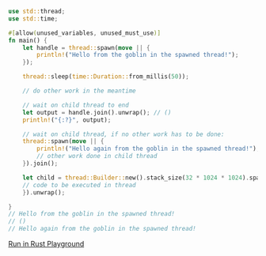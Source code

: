 ```rust
use std::thread;
use std::time;

#[allow(unused_variables, unused_must_use)]
fn main() {
    let handle = thread::spawn(move || {
        println!("Hello from the goblin in the spawned thread!");
    });

    thread::sleep(time::Duration::from_millis(50));

    // do other work in the meantime

    // wait on child thread to end
    let output = handle.join().unwrap(); // ()
    println!("{:?}", output);

    // wait on child thread, if no other work has to be done:
    thread::spawn(move || {
        println!("Hello again from the goblin in the spawned thread!");
        // other work done in child thread 
    }).join();

    let child = thread::Builder::new().stack_size(32 * 1024 * 1024).spawn(move || {
    // code to be executed in thread
    }).unwrap();

}
// Hello from the goblin in the spawned thread!
// ()
// Hello again from the goblin in the spawned thread!
```
[Run in Rust Playground](https://play.rust-lang.org/?version=stable&mode=debug&edition=2021&gist=61484c5f9ecfe04bf57142606f643be9&version=stable)
